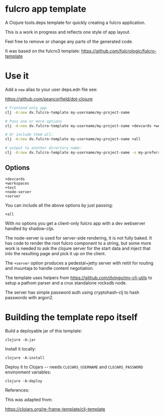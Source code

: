 # fulcro app template

A Clojure tools.deps template for quickly creating a fulcro application.

This is a work in progress and reflects one style of app layout.

Feel free to remove or change any parts of the generated code.

It was based on the fulcro3 template: https://github.com/fulcrologic/fulcro-template

# Use it

Add a `new` alias to your user deps.edn file see:

https://github.com/seancorfield/dot-clojure

```bash
# Frontend only app
clj -A:new dv.fulcro-template my-username/my-project-name

# Pass one or more options
clj -A:new dv.fulcro-template my-username/my-project-name +devcards +workspaces +test +node-server +server

# Or include them all:
clj -A:new dv.fulcro-template my-username/my-project-name +all

# output to another directory name:
clj -A:new dv.fulcro-template my-username/my-project-name -o my-preferred-project-name
```

## Options

```
+devcards
+workspaces
+test
+node-server
+server
```

You can include all the above options by just passing:
```
+all
```

With no options you get a client-only fulcro app with a dev webserver handled by shadow-cljs.

The node-server is used for server-side rendering, it is not fully baked.
It has code to render the root fulcro component to a string, but some more work is needed
to ask the clojure server for the start data and inject that into the resulting page and pick it up
on the client.

The `+server` option produces a pedestal+jetty server with reitit for routing and muuntaja 
to handle content negotiation.

The template uses helpers from https://github.com/dvingo/my-clj-utils
to setup a pathom parser and a crux standalone rocksdb node.

The server has simple password auth using cryptohash-clj to hash passwords with argon2.

# Building the template repo itself

Build a deployable jar of this template:

    clojure -A:jar

Install it locally:

    clojure -A:install

Deploy it to Clojars -- needs `CLOJARS_USERNAME` and `CLOJARS_PASSWORD` environment variables:

    clojure -A:deploy

References:

This was adapted from:

https://clojars.org/re-frame-template/clj-template
